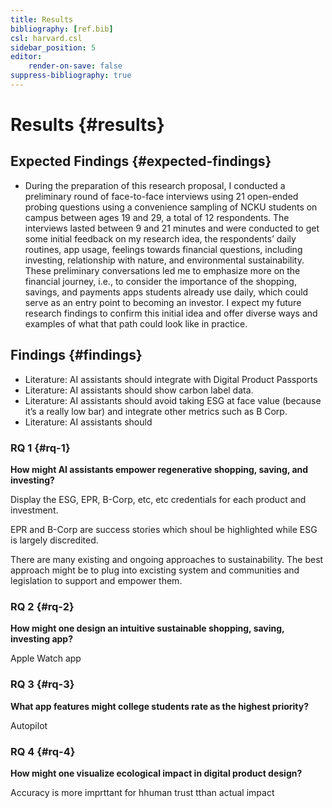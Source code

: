 ```yaml
---
title: Results
bibliography: [ref.bib]
csl: harvard.csl
sidebar_position: 5
editor:
    render-on-save: false
suppress-bibliography: true
---
```


# Results {#results}

## Expected Findings {#expected-findings}

-   During the preparation of this research proposal, I conducted a preliminary round of face-to-face interviews using 21 open-ended probing questions using a convenience sampling of NCKU students on campus between ages 19 and 29, a total of 12 respondents. The interviews lasted between 9 and 21 minutes and were conducted to get some initial feedback on my research idea, the respondents’ daily routines, app usage, feelings towards financial questions, including investing, relationship with nature, and environmental sustainability. These preliminary conversations led me to emphasize more on the financial journey, i.e., to consider the importance of the shopping, savings, and payments apps students already use daily, which could serve as an entry point to becoming an investor. I expect my future research findings to confirm this initial idea and offer diverse ways and examples of what that path could look like in practice.

## Findings {#findings}

-   Literature: AI assistants should integrate with Digital Product Passports
-   Literature: AI assistants should show carbon label data.
-   Literature: AI assistants should avoid taking ESG at face value (because it’s a really low bar) and integrate other metrics such as B Corp.
-   Literature: AI assistants should

### RQ 1 {#rq-1}

**How might AI assistants empower regenerative shopping, saving, and investing?**

Display the ESG, EPR, B-Corp, etc, etc credentials for each product and investment.

EPR and B-Corp are success stories which shoul be highlighted while ESG is largely discredited.

There are many existing and ongoing approaches to sustainability. The best approach might be to plug into excisting system and communities and legislation to support and empower them.

### RQ 2 {#rq-2}

**How might one design an intuitive sustainable shopping, saving, investing app?**

Apple Watch app

### RQ 3 {#rq-3}

**What app features might college students rate as the highest priority?**

Autopilot

### RQ 4 {#rq-4}

**How might one visualize ecological impact in digital product design?**

Accuracy is more imprttant for hhuman trust tthan actual impact
